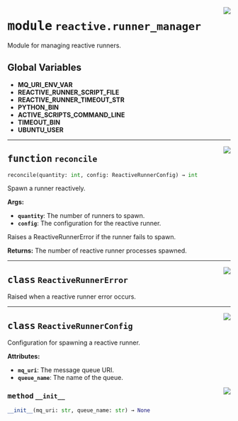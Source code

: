 <!-- markdownlint-disable -->

<a href="../src/reactive/runner_manager.py#L0"><img align="right" style="float:right;" src="https://img.shields.io/badge/-source-cccccc?style=flat-square"></a>

# <kbd>module</kbd> `reactive.runner_manager`
Module for managing reactive runners. 

**Global Variables**
---------------
- **MQ_URI_ENV_VAR**
- **REACTIVE_RUNNER_SCRIPT_FILE**
- **REACTIVE_RUNNER_TIMEOUT_STR**
- **PYTHON_BIN**
- **ACTIVE_SCRIPTS_COMMAND_LINE**
- **TIMEOUT_BIN**
- **UBUNTU_USER**

---

<a href="../src/reactive/runner_manager.py#L44"><img align="right" style="float:right;" src="https://img.shields.io/badge/-source-cccccc?style=flat-square"></a>

## <kbd>function</kbd> `reconcile`

```python
reconcile(quantity: int, config: ReactiveRunnerConfig) → int
```

Spawn a runner reactively. 



**Args:**
 
 - <b>`quantity`</b>:  The number of runners to spawn. 
 - <b>`config`</b>:  The configuration for the reactive runner. 

Raises a ReactiveRunnerError if the runner fails to spawn. 



**Returns:**
 The number of reactive runner processes spawned. 


---

<a href="../src/reactive/runner_manager.py#L27"><img align="right" style="float:right;" src="https://img.shields.io/badge/-source-cccccc?style=flat-square"></a>

## <kbd>class</kbd> `ReactiveRunnerError`
Raised when a reactive runner error occurs. 





---

<a href="../src/reactive/runner_manager.py#L31"><img align="right" style="float:right;" src="https://img.shields.io/badge/-source-cccccc?style=flat-square"></a>

## <kbd>class</kbd> `ReactiveRunnerConfig`
Configuration for spawning a reactive runner. 



**Attributes:**
 
 - <b>`mq_uri`</b>:  The message queue URI. 
 - <b>`queue_name`</b>:  The name of the queue. 

<a href="../<string>"><img align="right" style="float:right;" src="https://img.shields.io/badge/-source-cccccc?style=flat-square"></a>

### <kbd>method</kbd> `__init__`

```python
__init__(mq_uri: str, queue_name: str) → None
```









